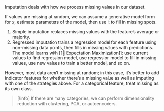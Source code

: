 Imputation deals with how we process missing values in our dataset.

If values are missing at random, we can assume a generative model form for $x$, estimate parameters of the model, then use it to fill in missing spots.
1. Simple imputation replaces missing values with the feature’s average or majority.
2. Regressed imputation trains a regression model for each feature using non-missing data points, then fills in missing values with predictions. The model learns with [[🎉 Expectation Maximization]]: use current values to find regression model, use regression model to fill in missing values, use new values to train a better model, and so on.

However, most data aren’t missing at random; in this case, it’s better to add indicator features for whether there’s a missing value as well as imputing with one of the strategies above. For a categorical feature, treat missing as its own class.

> [!info]
> If there are many categories, we can perform dimensionality reduction with clustering, PCA, or autoencoders.